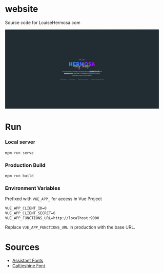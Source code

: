 website
========
Source code for LouiseHermosa.com

![preview](preview.png)

# Run
### Local server
```
npm run serve
```
### Production Build
```
npm run build
```
### Environment Variables
Prefixed with `VUE_APP_` for access in Vue Project
```
VUE_APP_CLIENT_ID=0
VUE_APP_CLIENT_SECRET=0
VUE_APP_FUNCTIONS_URL=http://localhost:9000
```
Replace `VUE_APP_FUNCTIONS_URL` in production with the base URL.

# Sources
- [Assistant Fonts](https://fonts.google.com/specimen/Assistant)
- [Cattieshine Font](https://befonts.com/cattieshine-script-font.html)